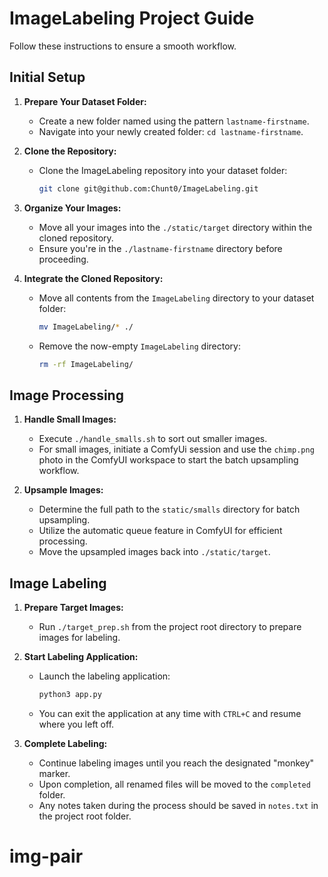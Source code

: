 # ImageLabeling Project Guide

Follow these instructions to ensure a smooth workflow.

## Initial Setup

1. **Prepare Your Dataset Folder:**
   - Create a new folder named using the pattern `lastname-firstname`.
   - Navigate into your newly created folder: `cd lastname-firstname`.

2. **Clone the Repository:**
   - Clone the ImageLabeling repository into your dataset folder:
     ```bash
     git clone git@github.com:Chunt0/ImageLabeling.git
     ```

3. **Organize Your Images:**
   - Move all your images into the `./static/target` directory within the cloned repository.
   - Ensure you're in the `./lastname-firstname` directory before proceeding.

4. **Integrate the Cloned Repository:**
   - Move all contents from the `ImageLabeling` directory to your dataset folder:
     ```bash
     mv ImageLabeling/* ./
     ```
   - Remove the now-empty `ImageLabeling` directory:
     ```bash
     rm -rf ImageLabeling/
     ```

## Image Processing

1. **Handle Small Images:**
   - Execute `./handle_smalls.sh` to sort out smaller images.
   - For small images, initiate a ComfyUi session and use the `chimp.png` photo in the ComfyUI workspace to start the batch upsampling workflow.

2. **Upsample Images:**
   - Determine the full path to the `static/smalls` directory for batch upsampling.
   - Utilize the automatic queue feature in ComfyUI for efficient processing.
   - Move the upsampled images back into `./static/target`.

## Image Labeling

1. **Prepare Target Images:**
   - Run `./target_prep.sh` from the project root directory to prepare images for labeling.

2. **Start Labeling Application:**
   - Launch the labeling application:
     ```bash
     python3 app.py
     ```
   - You can exit the application at any time with `CTRL+C` and resume where you left off.

3. **Complete Labeling:**
   - Continue labeling images until you reach the designated "monkey" marker.
   - Upon completion, all renamed files will be moved to the `completed` folder.
   - Any notes taken during the process should be saved in `notes.txt` in the project root folder.
# img-pair
